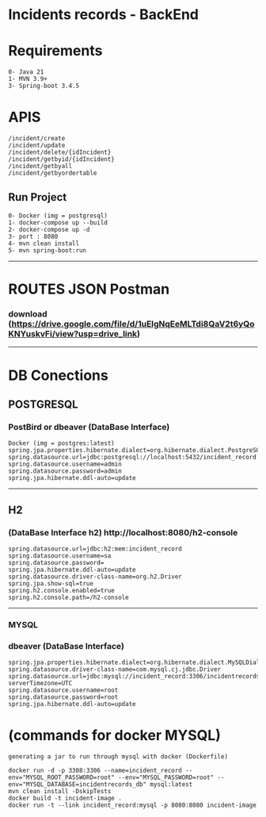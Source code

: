 
# Incidents records - BackEnd

# Requirements
    0- Java 21
    1- MVN 3.9+
    3- Spring-boot 3.4.5

# APIS
    /incident/create
    /incident/update
    /incident/delete/{idIncident}
    /incident/getbyid/{idIncident}
    /incident/getbyall
    /incident/getbyordertable

## Run Project
    0- Docker (img = postgresql)
    1- docker-compose up --build
    2- docker-compose up -d
    3- port : 8080
    4- mvn clean install
    5- mvn spring-boot:run

---
# ROUTES JSON Postman
### download (https://drive.google.com/file/d/1uEIgNqEeMLTdi8QaV2t6yQoKNYuskvFi/view?usp=drive_link)

---
# DB Conections

## POSTGRESQL 

### PostBird or dbeaver (DataBase Interface)
    Docker (img = postgres:latest)
    spring.jpa.properties.hibernate.dialect=org.hibernate.dialect.PostgreSQLDialect
    spring.datasource.url=jdbc:postgresql://localhost:5432/incident_record
    spring.datasource.username=admin
    spring.datasource.password=admin
    spring.jpa.hibernate.ddl-auto=update

---
## H2 
### (DataBase Interface h2) http://localhost:8080/h2-console

    spring.datasource.url=jdbc:h2:mem:incident_record
    spring.datasource.username=sa
    spring.datasource.password=
    spring.jpa.hibernate.ddl-auto=update
    spring.datasource.driver-class-name=org.h2.Driver
    spring.jpa.show-sql=true
    spring.h2.console.enabled=true
    spring.h2.console.path=/h2-console


---
### MYSQL
###  dbeaver (DataBase Interface)
    spring.jpa.properties.hibernate.dialect=org.hibernate.dialect.MySQLDialect
    spring.datasource.driver-class-name=com.mysql.cj.jdbc.Driver
    spring.datasource.url=jdbc:mysql://incident_record:3306/incidentrecords_db?serverTimezone=UTC
    spring.datasource.username=root
    spring.datasource.password=root
    spring.jpa.hibernate.ddl-auto=update

# (commands for docker MYSQL)

    generating a jar to run through mysql with docker (Dockerfile)

    docker run -d -p 3308:3306 --name=incident_record --env="MYSQL_ROOT_PASSWORD=root" --env="MYSQL_PASSWORD=root" --env="MYSQL_DATABASE=incidentrecords_db" mysql:latest
    mvn clean install -DskipTests
    docker build -t incident-image .
    docker run -t --link incident_record:mysql -p 8080:8080 incident-image










